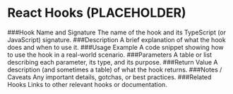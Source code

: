 # React Hooks (PLACEHOLDER)

###Hook Name and Signature
The name of the hook and its TypeScript (or JavaScript) signature.
###Description
A brief explanation of what the hook does and when to use it.
###Usage Example
A code snippet showing how to use the hook in a real-world scenario.
###Parameters
A table or list describing each parameter, its type, and its purpose.
###Return Value
A description (and sometimes a table) of what the hook returns.
###Notes / Caveats
Any important details, gotchas, or best practices.
###Related Hooks
Links to other relevant hooks or documentation.